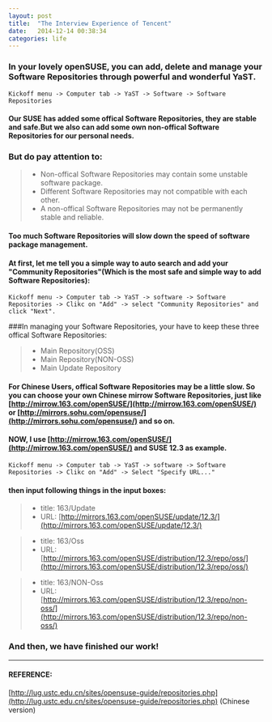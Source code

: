 ```yaml
---
layout: post
title:  "The Interview Experience of Tencent"
date:   2014-12-14 00:38:34
categories: life
---
```

### In your lovely openSUSE, you can add, delete and manage your Software Repositories through powerful and wonderful YaST.


```
Kickoff menu -> Computer tab -> YaST -> Software -> Software Repositories
```


#### Our SUSE has added some offical Software Repositories, they are stable and safe.But we also can add some own non-offical Software Repositories for our personal needs.



### But do pay attention to:

>* Non-offical Software Repositories may contain some unstable software package.
>* Different Software Repositories may not compatible with each other.
>* A non-offical Software Repositories may not be permanently stable and reliable.

#### Too much Software Repositories will slow down the speed of software package management.



#### At first, let me tell you a simple way to auto search and add your "Community Repositories"(Which is the most safe and simple way to add Software Repositories):


```
Kickoff menu -> Computer tab -> YaST -> software -> Software Repositories -> Clikc on "Add" -> select "Community Repositories" and click "Next".
```


###In managing your Software Repositories, your have to keep these three offical Software Repositories:

>* Main Repository(OSS)
>* Main Repository(NON-OSS)
>* Main Update Repository

#### For Chinese Users, offical Software Repositories may be a little slow. So you can choose your own Chinese mirrow Software Repositories, just like [http://mirrow.163.com/openSUSE/](http://mirrow.163.com/openSUSE/) or [http://mirrors.sohu.com/opensuse/](http://mirrors.sohu.com/opensuse/) and so on.



#### NOW, I use [http://mirrow.163.com/openSUSE/](http://mirrow.163.com/openSUSE/) and SUSE 12.3 as example.
```
Kickoff menu -> Computer tab -> YaST -> software -> Software Repositories -> Clikc on "Add" -> Select "Specify URL..."
```

#### then input following things in the input boxes:




>* title: 163/Update
>* URL: [http://mirrors.163.com/openSUSE/update/12.3/](http://mirrors.163.com/openSUSE/update/12.3/)

>* title: 163/Oss
>* URL: [http://mirrors.163.com/openSUSE/distribution/12.3/repo/oss/](http://mirrors.163.com/openSUSE/distribution/12.3/repo/oss/)

>* title: 163/NON-Oss
>* URL: [http://mirrors.163.com/openSUSE/distribution/12.3/repo/non-oss/](http://mirrors.163.com/openSUSE/distribution/12.3/repo/non-oss/)


### And then, we have finished our work!

---

#### REFERENCE:
[http://lug.ustc.edu.cn/sites/opensuse-guide/repositories.php](http://lug.ustc.edu.cn/sites/opensuse-guide/repositories.php) (Chinese version)
